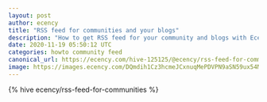 ```yaml
---
layout: post
author: ecency
title: "RSS feed for communities and your blogs"
description: "How to get RSS feed for your community and blogs with Ecency?"
date: 2020-11-19 05:50:12 UTC
categories: howto community feed
canonical_url: https://ecency.com/hive-125125/@ecency/rss-feed-for-communities
image: https://images.ecency.com/DQmdih1Cz3hcmeJCxnuqMePDVPN9aSN59ux54MW1GobdJbw/rss.png
---
```

{% hive ecency/rss-feed-for-communities %}
